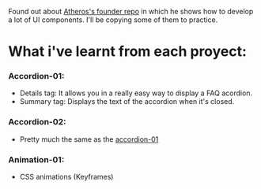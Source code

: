 Found out about [Atheros's founder repo](https://github.com/atherosai/ui) in which he shows how to develop a lot of UI components. I'll be copying some of them to practice.

# What i've learnt from each proyect:

### Accordion-01:
- Details tag: It allows you in a really easy way to display a FAQ acordion.
- Summary tag: Displays the text of the accordion when it's closed.

### Accordion-02:
- Pretty much the same as the [accordion-01](#accordion-01)

### Animation-01:
- CSS animations (Keyframes)
